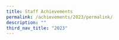 ```yaml
---
title: Staff Achievements
permalink: /achievements/2023/permalink/
description: ""
third_nav_title: "2023"
---
```

